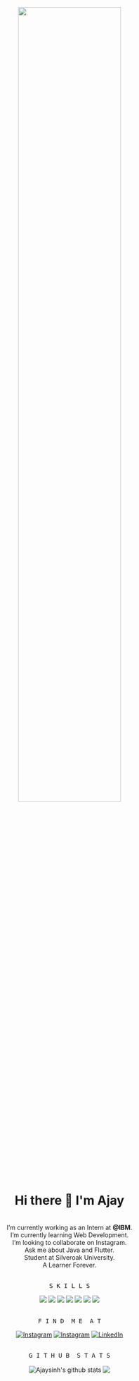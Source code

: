 <div  align="center" > 
      <img width="68%" src="https://raw.githubusercontent.com/gist/abnsl0014/9d726586bd9246d133a9ddc6391cd2f0/raw/9a0d296d5f8549a8872ca0c3bcfdf3166a915c9e/computer.gif"/>
      <h1>Hi there 👋 I'm Ajay</h1>
      <img src="https://komarev.com/ghpvc/?username=Ajaysinh1290&color=orange&style=flat-square&label=P+R+O+F+I+L+E+ +V+I+E+W+S" alt="">
</div>
<br>
<div align="center">
      I’m currently working as an Intern at <b>@IBM</b>. <br>
      I’m currently learning Web Development. <br>
      I’m looking to collaborate on Instagram. <br>
      Ask me about Java and Flutter. <br>
      Student at Silveroak University. <br>
      A Learner Forever.<br>
<br>
<div align="center">
      <pre>S K I L L S</pre>
      <img src="https://img.shields.io/badge/c-orange?style=for-the-badge&logo=c&logoColor=22272E&labelColor=f0f0f0">
      <img src="https://img.shields.io/badge/java-orange?style=for-the-badge&logo=java&logoColor=22272E&labelColor=f0f0f0">
      <img src="https://img.shields.io/badge/flutter-orange?style=for-the-badge&logo=flutter&logoColor=22272E&labelColor=f0f0f0">
      <img src="https://img.shields.io/badge/firebase-orange?style=for-the-badge&logo=firebase&logoColor=22272E&labelColor=f0f0f0">
      <img src="https://img.shields.io/badge/html-orange?style=for-the-badge&logo=html5&logoColor=22272E&labelColor=f0f0f0">
      <img src="https://img.shields.io/badge/css-orange?style=for-the-badge&logo=firebase&logoColor=22272E&labelColor=f0f0f0">
      <img src="https://img.shields.io/badge/figma-orange?style=for-the-badge&logo=figma&logoColor=22272E&labelColor=f0f0f0">
<div>
<br>
<div align="center">
        <pre>F I N D  M E  A T</pre>
        <a href="https://www.instagram.com/ajaysinhhh/" target="_blank"><img src="https://img.shields.io/badge/Instagram-F58529?&style=for-the-badge&logo=instagram&logoColor=white" alt="Instagram"></a>
        <a href="https://www.youtube.com/channel/UCbhGYVadJsZtJzHYMWLNRRQ" target="_blank"><img src="https://img.shields.io/badge/Youtube-fd1d1d?&style=for-the-badge&logo=youtube&logoColor=white" alt="Instagram"></a>
        <a href="https://www.linkedin.com/in/ajaysinh-rathod/" target="_blank"><img src="https://img.shields.io/badge/LinkedIn-blue?&style=for-the-badge&logo=linkedin&logoColor=white" alt="LinkedIn"></a>
</div>
<br>
<div align="center">
    <pre>G I T H U B  S T A T S</pre>
    <img align="center" src="https://github-readme-stats.anuraghazra1.vercel.app/api?username=Ajaysinh1290&show_icons=true&include_all_commits=true&title_color=F58529&icon_color=F58529" alt="Ajaysinh's github stats" /> 
    <img align="center" src="https://github-readme-stats-eight-theta.vercel.app/api/top-langs/?username=Ajaysinh1290&layout=compact&langs_count=8&title_color=F58529"/>
</div>

<br>
<br>
